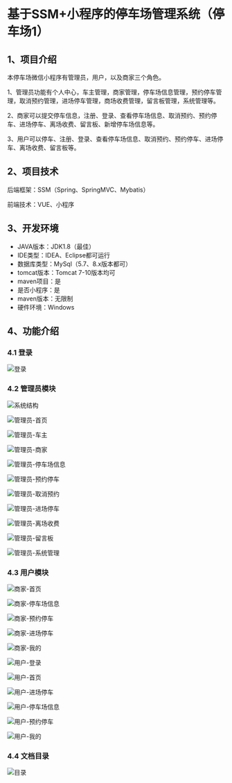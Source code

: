 # 基于SSM+小程序的停车场管理系统（停车场1）


## 1、项目介绍

本停车场微信小程序有管理员，用户，以及商家三个角色。

1、管理员功能有个人中心，车主管理，商家管理，停车场信息管理，预约停车管理，取消预约管理，进场停车管理，商场收费管理，留言板管理，系统管理等。

2、商家可以提交停车信息，注册、登录、查看停车场信息、取消预约、预约停车、进场停车、离场收费、留言板、新增停车场信息等。

3、用户可以停车、注册、登录、查看停车场信息、取消预约、预约停车、进场停车、离场收费、留言板等。

## 2、项目技术

后端框架：SSM（Spring、SpringMVC、Mybatis）

前端技术：VUE、小程序

## 3、开发环境

- JAVA版本：JDK1.8（最佳）
- IDE类型：IDEA、Eclipse都可运行
- 数据库类型：MySql（5.7、8.x版本都可） 
- tomcat版本：Tomcat 7-10版本均可
- maven项目：是
- 是否小程序：是
- maven版本：无限制
- 硬件环境：Windows


## 4、功能介绍

### 4.1 登录

![登录](https://www.codemarket.fun/202407290945083.png)

### 4.2 管理员模块

![系统结构](https://www.codemarket.fun/202407290945304.png)

![管理员-首页](https://www.codemarket.fun/202407290945309.png)

![管理员-车主](https://www.codemarket.fun/202407290945325.png)

![管理员-商家](https://www.codemarket.fun/202407290945248.png)

![管理员-停车场信息](https://www.codemarket.fun/202407290945290.png)

![管理员-预约停车](https://www.codemarket.fun/202407290945312.png)

![管理员-取消预约](https://www.codemarket.fun/202407290945183.png)

![管理员-进场停车](https://www.codemarket.fun/202407290945337.png)

![管理员-离场收费](https://www.codemarket.fun/202407290945695.png)

![管理员-留言板](https://www.codemarket.fun/202407290945116.png)

![管理员-系统管理](https://www.codemarket.fun/202407290945305.png)

### 4.3 用户模块

![商家-首页](https://www.codemarket.fun/202407290945948.png)

![商家-停车场信息](https://www.codemarket.fun/202407290945963.png)

![商家-预约停车](https://www.codemarket.fun/202407290945973.png)

![商家-进场停车](https://www.codemarket.fun/202407290945942.png)

![商家-我的](https://www.codemarket.fun/202407290945971.png)

![用户-登录](https://www.codemarket.fun/202407290945981.png)

![用户-首页](https://www.codemarket.fun/202407290945444.png)

![用户-进场停车](https://www.codemarket.fun/202407290945393.png)

![用户-停车场信息](https://www.codemarket.fun/202407290945501.png)

![用户-预约停车](https://www.codemarket.fun/202407290945786.png)

![用户-我的](https://www.codemarket.fun/202407290945560.png)

### 4.4 文档目录

![目录](https://www.codemarket.fun/202407290945667.png)
